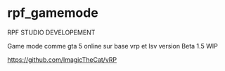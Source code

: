# rpf_gamemode
RPF STUDIO DEVELOPEMENT

Game mode comme gta 5 online sur base vrp et lsv version Beta 1.5 WIP

https://github.com/ImagicTheCat/vRP
